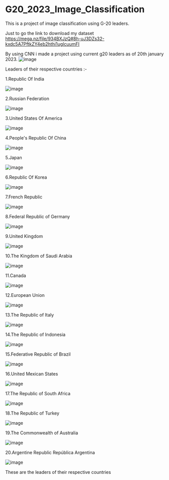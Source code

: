 # G20_2023_Image_Classification
This is a project of image classification using G-20 leaders.

Just to go the link to download my dataset https://mega.nz/file/934BXJzQ#8h-uJ3DZs32-kxdc5A7PftkZY4eb2hthi1uglcuumFI

By using CNN i made a project using current g20 leaders as of 20th january 2023.
![image](https://user-images.githubusercontent.com/110095400/211980132-9fcb1857-2c1d-4ebc-b207-017539b4c387.png)

Leaders of their respective countries :-

1.Republic Of India 

![image](https://user-images.githubusercontent.com/110095400/211980617-0cc8c046-d131-472f-8010-638322f2e2db.png)

2.Russian Federation

![image](https://user-images.githubusercontent.com/110095400/211981231-61738903-8fa0-4904-980b-60b71f0eb495.png)

3.United States Of America

![image](https://user-images.githubusercontent.com/110095400/211981356-ed48f173-1233-4f3a-885d-8996f4f4e8ee.png)

4.People's Republic Of China

![image](https://user-images.githubusercontent.com/110095400/211981463-ef54bce8-d17f-45cf-b901-4127db83acb5.png)

5.Japan

![image](https://user-images.githubusercontent.com/110095400/211981605-6669951c-3f2a-4ee9-a764-9bed8562acdf.png)

6.Republic Of Korea

![image](https://user-images.githubusercontent.com/110095400/211981708-e5f9de36-0611-45f2-b373-9b51a2077e54.png)

7.French Republic

![image](https://user-images.githubusercontent.com/110095400/211981799-a09ca10e-9a16-419e-987f-be4fc9dd0f2c.png)

8.Federal Republic of Germany

![image](https://user-images.githubusercontent.com/110095400/211981899-13cd9090-08d1-4cf4-9adb-8402c16f9ad6.png)

9.United Kingdom

![image](https://user-images.githubusercontent.com/110095400/211982012-ce5901ac-1fb0-4a93-a6cb-0a37bd5ef0f6.png)

10.The Kingdom of Saudi Arabia

![image](https://user-images.githubusercontent.com/110095400/211982262-67b408e4-35cb-4356-8ea0-27fefd41fc9c.png)

11.Canada

![image](https://user-images.githubusercontent.com/110095400/211982384-96e10f2c-6a16-454f-b61c-8b8d5ddbcaa6.png)

12.European Union

![image](https://user-images.githubusercontent.com/110095400/211982490-f5e6f5b9-9905-4c31-b0da-1cf4efa24873.png)

13.The Republic of Italy

![image](https://user-images.githubusercontent.com/110095400/211982619-93b9a4ee-8440-4526-9830-808ed3122131.png)

14.The Republic of Indonesia

![image](https://user-images.githubusercontent.com/110095400/211982746-fcff442a-13b2-46b4-98a9-62532233c114.png)

15.Federative Republic of Brazil

![image](https://user-images.githubusercontent.com/110095400/211982895-7369ca40-714c-45f7-b70d-d8ee1b63ed94.png)

16.United Mexican States

![image](https://user-images.githubusercontent.com/110095400/211983040-ea979e23-9aa3-40f1-96e7-1ba66480350a.png)

17.The Republic of South Africa

![image](https://user-images.githubusercontent.com/110095400/211983153-81af1d01-7a43-4185-86bc-1fe2ea613471.png)

18.The Republic of Turkey

![image](https://user-images.githubusercontent.com/110095400/211983300-909e40c7-af01-4208-9d90-f16fe77c95be.png)

19.The Commonwealth of Australia

![image](https://user-images.githubusercontent.com/110095400/211983471-db9b3fe6-c06b-442f-aa63-3a1dad40dfcf.png)

20.Argentine Republic República Argentina

![image](https://user-images.githubusercontent.com/110095400/211983567-24d2648f-032a-4e11-a505-a7feea579c12.png)

These are the leaders of their respective countries
